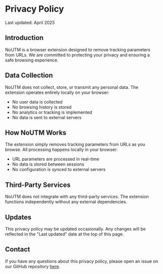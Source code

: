 # Privacy Policy

Last updated: April 2025

## Introduction

NoUTM is a browser extension designed to remove tracking parameters from URLs. We are committed to protecting your privacy and ensuring a safe browsing experience.

## Data Collection

NoUTM does not collect, store, or transmit any personal data. The extension operates entirely locally on your browser:

- No user data is collected
- No browsing history is stored
- No analytics or tracking is implemented
- No data is sent to external servers

## How NoUTM Works

The extension simply removes tracking parameters from URLs as you browse. All processing happens locally in your browser:

- URL parameters are processed in real-time
- No data is stored between sessions
- No configuration is synced to external servers

## Third-Party Services

NoUTM does not integrate with any third-party services. The extension functions independently without any external dependencies.

## Updates

This privacy policy may be updated occasionally. Any changes will be reflected in the "Last updated" date at the top of this page.

## Contact

If you have any questions about this privacy policy, please open an issue on our GitHub repository [here](https://github.com/NT-AUTHORITY/NoUTM/issues).
